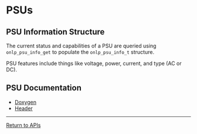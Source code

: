 # PSUs

## PSU Information Structure

The current status and capabilities of a PSU are queried using ```onlp_psu_info_get``` to populate the ```onlp_psu_info_t``` structure.

PSU features include things like voltage, power, current, and type (AC or DC).

## PSU Documentation
* [Doxygen](https://htmlpreview.github.io/?https://raw.githubusercontent.com/opencomputeproject/OpenNetworkLinux/ONLPv2/packages/base/any/onlp/src/onlp/doc/html/group__oid-psu.html)
* [Header](https://github.com/opencomputeproject/OpenNetworkLinux/blob/ONLPv2/packages/base/any/onlp/src/onlp/module/inc/onlp/psu.h)

---
[Return to APIs](http://opencomputeproject.github.io/OpenNetworkLinux/onlp/applications/apis)
